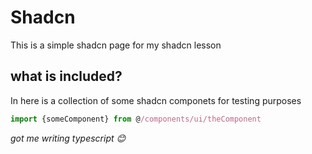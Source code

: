 # Shadcn

This is a simple shadcn page for my shadcn lesson

## what is included?

In here is a collection of some shadcn componets for testing purposes

```typescript
import {someComponent} from @/components/ui/theComponent
```

_got me writing typescript 😊_
